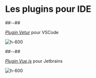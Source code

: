 <!-- .slide: class="two-column-layout" -->
# Les plugins pour IDE

##--##
<!-- .slide: class="center" -->
[*Plugin Vetur*](https://marketplace.visualstudio.com/items?itemName=octref.vetur) pour VSCode

![h-600](./assets/images/school/tool/vetur.png)

##--##
<!-- .slide: class="center" -->
[*Plugin Vue.js*](https://plugins.jetbrains.com/plugin/9442-vue-js) pour Jetbrains

![h-600](./assets/images/school/tool/jetbrains.png)
